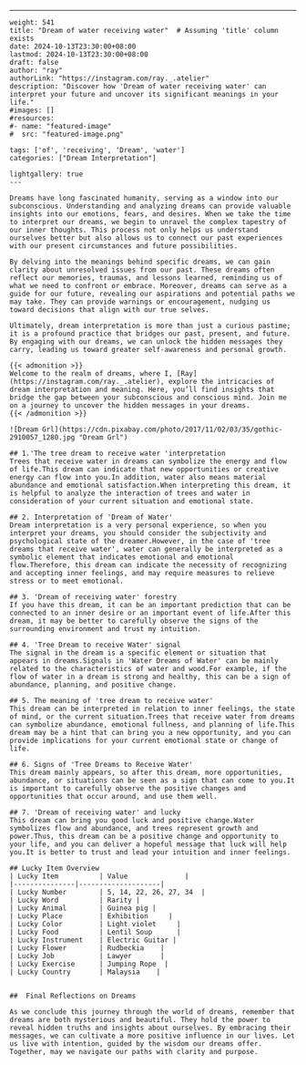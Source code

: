 ---
    weight: 541
    title: "Dream of water receiving water"  # Assuming 'title' column exists
    date: 2024-10-13T23:30:00+08:00
    lastmod: 2024-10-13T23:30:00+08:00
    draft: false
    author: "ray"
    authorLink: "https://instagram.com/ray._.atelier"
    description: "Discover how 'Dream of water receiving water' can interpret your future and uncover its significant meanings in your life."
    #images: []
    #resources:
    #- name: "featured-image"
    #  src: "featured-image.png"
    
    tags: ['of', 'receiving', 'Dream', 'water']
    categories: ["Dream Interpretation"]
    
    lightgallery: true
    ---
    
    Dreams have long fascinated humanity, serving as a window into our subconscious. Understanding and analyzing dreams can provide valuable insights into our emotions, fears, and desires. When we take the time to interpret our dreams, we begin to unravel the complex tapestry of our inner thoughts. This process not only helps us understand ourselves better but also allows us to connect our past experiences with our present circumstances and future possibilities.
    
    By delving into the meanings behind specific dreams, we can gain clarity about unresolved issues from our past. These dreams often reflect our memories, traumas, and lessons learned, reminding us of what we need to confront or embrace. Moreover, dreams can serve as a guide for our future, revealing our aspirations and potential paths we may take. They can provide warnings or encouragement, nudging us toward decisions that align with our true selves.
    
    Ultimately, dream interpretation is more than just a curious pastime; it is a profound practice that bridges our past, present, and future. By engaging with our dreams, we can unlock the hidden messages they carry, leading us toward greater self-awareness and personal growth.
    
    {{< admonition >}}
    Welcome to the realm of dreams, where I, [Ray](https://instagram.com/ray._.atelier), explore the intricacies of dream interpretation and meaning. Here, you’ll find insights that bridge the gap between your subconscious and conscious mind. Join me on a journey to uncover the hidden messages in your dreams.
    {{< /admonition >}}
    
    ![Dream Grl](https://cdn.pixabay.com/photo/2017/11/02/03/35/gothic-2910057_1280.jpg "Dream Grl")
    
    ## 1.'The tree dream to receive water 'interpretation
    Trees that receive water in dreams can symbolize the energy and flow of life.This dream can indicate that new opportunities or creative energy can flow into you.In addition, water also means material abundance and emotional satisfaction.When interpreting this dream, it is helpful to analyze the interaction of trees and water in consideration of your current situation and emotional state.
    
    ## 2. Interpretation of 'Dream of Water'
    Dream interpretation is a very personal experience, so when you interpret your dreams, you should consider the subjectivity and psychological state of the dreamer.However, in the case of 'tree dreams that receive water', water can generally be interpreted as a symbolic element that indicates emotional and emotional flow.Therefore, this dream can indicate the necessity of recognizing and accepting inner feelings, and may require measures to relieve stress or to meet emotional.
    
    ## 3. 'Dream of receiving water' forestry
    If you have this dream, it can be an important prediction that can be connected to an inner desire or an important event of life.After this dream, it may be better to carefully observe the signs of the surrounding environment and trust my intuition.
    
    ## 4. 'Tree Dream to receive Water' signal
    The signal in the dream is a specific element or situation that appears in dreams.Signals in 'Water Dreams of Water' can be mainly related to the characteristics of water and wood.For example, if the flow of water in a dream is strong and healthy, this can be a sign of abundance, planning, and positive change.
    
    ## 5. The meaning of 'tree dream to receive water'
    This dream can be interpreted in relation to inner feelings, the state of mind, or the current situation.Trees that receive water from dreams can symbolize abundance, emotional fullness, and planning of life.This dream may be a hint that can bring you a new opportunity, and you can provide implications for your current emotional state or change of life.
    
    ## 6. Signs of 'Tree Dreams to Receive Water'
    This dream mainly appears, so after this dream, more opportunities, abundance, or situations can be seen as a sign that can come to you.It is important to carefully observe the positive changes and opportunities that occur around, and use them well.
    
    ## 7. 'Dream of receiving water' and lucky
    This dream can bring you good luck and positive change.Water symbolizes flow and abundance, and trees represent growth and power.Thus, this dream can be a positive change and opportunity to your life, and you can deliver a hopeful message that luck will help you.It is better to trust and lead your intuition and inner feelings.
    
    ## Lucky Item Overview
    | Lucky Item          | Value              |
    |---------------|--------------------|
    | Lucky Number        | 5, 14, 22, 26, 27, 34  |
    | Lucky Word          | Rarity |
    | Lucky Animal        | Guinea pig |
    | Lucky Place         | Exhibition     |
    | Lucky Color         | Light violet     |
    | Lucky Food          | Lentil Soup      |
    | Lucky Instrument    | Electric Guitar |
    | Lucky Flower        | Rudbeckia    |
    | Lucky Job           | Lawyer       |
    | Lucky Exercise      | Jumping Rope  |
    | Lucky Country       | Malaysia    |
    
    
    ##  Final Reflections on Dreams
    
    As we conclude this journey through the world of dreams, remember that dreams are both mysterious and beautiful. They hold the power to reveal hidden truths and insights about ourselves. By embracing their messages, we can cultivate a more positive influence in our lives. Let us live with intention, guided by the wisdom our dreams offer. Together, may we navigate our paths with clarity and purpose.
    